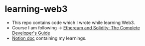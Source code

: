 # learning-web3

- This repo contains code which I wrote while learning Web3.
- Course I am following -> [Ethereum and Solidity: The Complete Developer's Guide](https://www.udemy.com/course/ethereum-and-solidity-the-complete-developers-guide/)
- [Notion doc](https://madhur-dev.notion.site/Learning-Web3-0f4e91ef7db84fed8e879847908a9741) containing my learnings.
